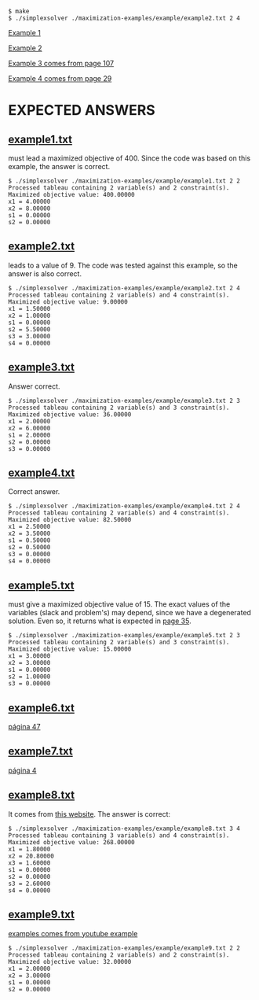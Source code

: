 ```shell
$ make
$ ./simplexsolver ./maximization-examples/example/example2.txt 2 4
```


[Example 1](https://math.libretexts.org/Bookshelves/Applied_Mathematics/Applied_Finite_Mathematics_(Sekhon_and_Bloom)/04%3A_Linear_Programming_The_Simplex_Method/4.02%3A_Maximization_By_The_Simplex_Method)

[Example 2](https://personal.utdallas.edu/~scniu/OPRE-6201/documents/LP06-Simplex-Tableau.pdf)

[Example 3 comes from page 107](http://www.maths.lse.ac.uk/Personal/stengel/HillierLieberman9thEdition.pdf)

[Example 4 comes from page 29](./support-materials/Disciplina_Otimizao_de_Sistemas_-1a_parte_v9_corr3.pdf)

# EXPECTED ANSWERS

## [example1.txt](./maximization-examples/example1.txt) 

must lead a maximized objective of 400. Since the code was based on this example, the answer is correct.

```shell
$ ./simplexsolver ./maximization-examples/example/example1.txt 2 2
Processed tableau containing 2 variable(s) and 2 constraint(s).
Maximized objective value: 400.00000
x1 = 4.00000
x2 = 8.00000
s1 = 0.00000
s2 = 0.00000
```

## [example2.txt](./maximization-examples/example2.txt)

leads to a value of 9. The code was tested against this example, so the answer is also correct.

```shell
$ ./simplexsolver ./maximization-examples/example/example2.txt 2 4
Processed tableau containing 2 variable(s) and 4 constraint(s).
Maximized objective value: 9.00000
x1 = 1.50000
x2 = 1.00000
s1 = 0.00000
s2 = 5.50000
s3 = 3.00000
s4 = 0.00000
```

## [example3.txt](./maximization-examples/example3.txt)

Answer correct.

```shell
$ ./simplexsolver ./maximization-examples/example/example3.txt 2 3
Processed tableau containing 2 variable(s) and 3 constraint(s).
Maximized objective value: 36.00000
x1 = 2.00000
x2 = 6.00000
s1 = 2.00000
s2 = 0.00000
s3 = 0.00000
```

## [example4.txt](./maximization-examples/example4.txt) 

Correct answer.

```shell
$ ./simplexsolver ./maximization-examples/example/example4.txt 2 4
Processed tableau containing 2 variable(s) and 4 constraint(s).
Maximized objective value: 82.50000
x1 = 2.50000
x2 = 3.50000
s1 = 0.50000
s2 = 0.50000
s3 = 0.00000
s4 = 0.00000
```

## [example5.txt](./maximization-examples/example5.txt) 

must give a maximized objective value of 15. The exact values of the variables (slack and problem's) may depend, since we have a degenerated solution. Even so, it returns what is expected in [page 35](./support-materials/Disciplina_Otimizao_de_Sistemas_-1a_parte_v9_corr3.pdf).

```shell
$ ./simplexsolver ./maximization-examples/example/example5.txt 2 3
Processed tableau containing 2 variable(s) and 3 constraint(s).
Maximized objective value: 15.00000
x1 = 3.00000
x2 = 3.00000
s1 = 0.00000
s2 = 1.00000
s3 = 0.00000
```

## [example6.txt](./maximization-examples/example6.txt)

[página 47](http://www.maths.lse.ac.uk/Personal/stengel/HillierLieberman9thEdition.pdf)

## [example7.txt](./maximization-examples/example7.txt)

[página 4](https://egyankosh.ac.in/bitstream/123456789/18135/1/Unit-4.pdf)

## [example8.txt](./maximization-examples/example8.txt)

It comes from [this website](https://people.richland.edu/james/ictcm/2006/3dsimplex.html). The answer is correct:

```shell
$ ./simplexsolver ./maximization-examples/example/example8.txt 3 4
Processed tableau containing 3 variable(s) and 4 constraint(s).
Maximized objective value: 268.00000
x1 = 1.80000
x2 = 20.80000
x3 = 1.60000
s1 = 0.00000
s2 = 0.00000
s3 = 2.60000
s4 = 0.00000
```

## [example9.txt](./maximization-examples/example9.txt)

[examples comes from youtube example](https://youtu.be/9YKLXFqCy6E?si=dO8H4DqDfVpinkWu)

```shell
$ ./simplexsolver ./maximization-examples/example/example9.txt 2 2
Processed tableau containing 2 variable(s) and 2 constraint(s).
Maximized objective value: 32.00000
x1 = 2.00000
x2 = 3.00000
s1 = 0.00000
s2 = 0.00000
```